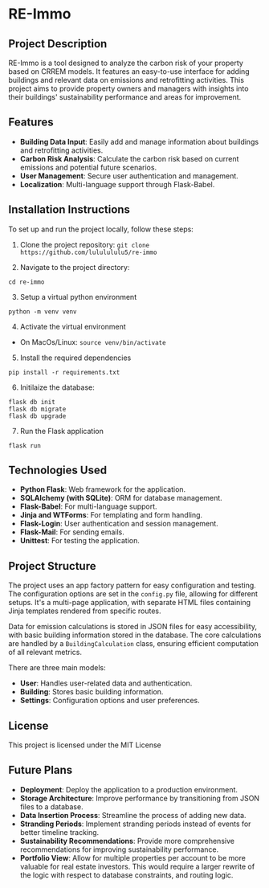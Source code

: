 # RE-Immo

## Project Description
RE-Immo is a tool designed to analyze the carbon risk of your property based on CRREM models. It features an easy-to-use interface for adding buildings and relevant data on emissions and retrofitting activities. This project aims to provide property owners and managers with insights into their buildings' sustainability performance and areas for improvement.

## Features
- **Building Data Input**: Easily add and manage information about buildings and retrofitting activities.
- **Carbon Risk Analysis**: Calculate the carbon risk based on current emissions and potential future scenarios.
- **User Management**: Secure user authentication and management.
- **Localization**: Multi-language support through Flask-Babel.

## Installation Instructions
To set up and run the project locally, follow these steps:

1. Clone the project repository:
``` git clone https://github.com/lululululu5/re-immo ```

2. Navigate to the project directory:

``` cd re-immo ```

3. Setup a virtual python environment

``` python -m venv venv ```

4. Activate the virtual environment
- On MacOs/Linux: 
``` source venv/bin/activate ```

5. Install the required dependencies

``` pip install -r requirements.txt ```

6. Initilaize the database: 

``` 
flask db init  
flask db migrate
flask db upgrade 

```

7. Run the Flask application

``` flask run ```


## Technologies Used
- **Python Flask**: Web framework for the application.
- **SQLAlchemy (with SQLite)**: ORM for database management.
- **Flask-Babel**: For multi-language support.
- **Jinja and WTForms**: For templating and form handling.
- **Flask-Login**: User authentication and session management.
- **Flask-Mail**: For sending emails.
- **Unittest**: For testing the application.

## Project Structure
The project uses an app factory pattern for easy configuration and testing. The configuration options are set in the `config.py` file, allowing for different setups. It's a multi-page application, with separate HTML files containing Jinja templates rendered from specific routes.

Data for emission calculations is stored in JSON files for easy accessibility, with basic building information stored in the database. The core calculations are handled by a `BuildingCalculation` class, ensuring efficient computation of all relevant metrics.

There are three main models:
- **User**: Handles user-related data and authentication.
- **Building**: Stores basic building information.
- **Settings**: Configuration options and user preferences.

## License
This project is licensed under the MIT License

## Future Plans
- **Deployment**: Deploy the application to a production environment.
- **Storage Architecture**: Improve performance by transitioning from JSON files to a database.
- **Data Insertion Process**: Streamline the process of adding new data.
- **Stranding Periods**: Implement stranding periods instead of events for better timeline tracking.
- **Sustainability Recommendations**: Provide more comprehensive recommendations for improving sustainability performance.
- **Portfolio View**: Allow for multiple properties per account to be more valuable for real estate investors. This would require a larger rewrite of the logic with respect to database constraints, and routing logic.


